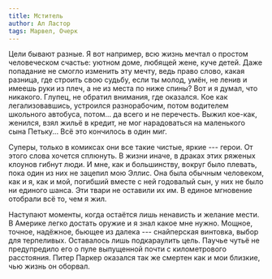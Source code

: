 ```yaml
---
title: Мститель
author: Ал Ластор
tags: Марвел, Очерк
---
```

Цели бывают разные. Я вот например, всю жизнь мечтал о простом человеческом счастье: уютном доме, любящей жене, куче детей. Даже попадание не смогло изменить эту мечту, ведь право слово, какая разница, где строить свою судьбу, если ты молод, умён, не ленив и имеешь руки из плеч, а не из места по ниже спины? Вот и я думал, что никакого. Глупец, не обратил внимания, где оказался. Кое как легализовавшись, устроился разнорабочим, потом водителем школьного автобуса, потом... да всего и не перечесть. Выжил кое-как, женился, взял жильё в кредит, не мог нарадоваться на маленького сына Петьку... Всё это кончилось в один миг.

Суперы, только в комиксах они все такие чистые, яркие --- герои. От этого слова хочется сплюнуть. В жизни иначе, в драках этих ряженых клоунов гибнут люди. И мне, как и большинству, вокруг было плевать, пока один из них не зацепил мою Эллис. Она была обычным человеком, как и я, как и мой, погибший вместе с ней годовалый сын, у них не было ни единого шанса. Эти твари не оставили их им. В единое мгновение отобрали всё то, чем я жил.

Наступают моменты, когда остаётся лишь ненависть и желание мести. В Америке легко достать оружие и я знал какое мне нужно. Мощное, точное, надёжное, бьющее из далека --- снайперская винтовка, выбор для терпеливых. Оставалось лишь подкараулить цель. Паучье чутьё не предупредило его о пуле выпущенной почти с километрового расстояния. Питер Паркер оказался так же смертен как и мои близкие, чью жизнь он оборвал.

